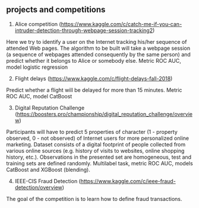 ##  projects and competitions

1. Alice competition (https://www.kaggle.com/c/catch-me-if-you-can-intruder-detection-through-webpage-session-tracking2)

Here we try to identify a user on the Internet tracking his/her 
sequence of attended Web pages. The algorithm to be built will take a webpage session
(a sequence of webpages attended consequently by the same person) and predict whether 
it belongs to Alice or somebody else. Metric ROC AUC, model logistic regression


2. Flight delays (https://www.kaggle.com/c/flight-delays-fall-2018)

Predict whether a flight will be delayed for more than 15 minutes. Metric ROC AUC, model CatBoost

3. Digital Reputation Challenge (https://boosters.pro/championship/digital_reputation_challenge/overview) 

Participants will have to predict 5 properties of character (1 - property observed, 0 - not observed) of Internet users for more personalized online marketing. Dataset consists of a digital footprint of people collected from various online sources (e.g. history of visits to websites, online shopping history, etc.). Observations in the presented set are homogeneous, test and training sets are defined randomly. Multilabel task, metric ROC AUC, models CatBoost and XGBoost (blending).

4. IEEE-CIS Fraud Detection (https://www.kaggle.com/c/ieee-fraud-detection/overview)

The goal of the competition is to learn how to define fraud transactions.
